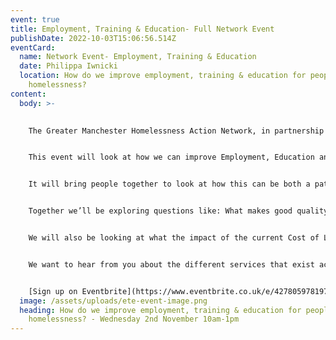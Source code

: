 ```yaml
---
event: true
title: Employment, Training & Education- Full Network Event
publishDate: 2022-10-03T15:06:56.514Z
eventCard:
  name: Network Event- Employment, Training & Education
  date: Philippa Iwnicki
  location: How do we improve employment, training & education for people facing
    homelessness?
content:
  body: >-
    

    The Greater Manchester Homelessness Action Network, in partnership with the GMCA, is hosting an in-person event on Wednesday 2nd November 10am-1pm at [Methodist Central Hall](https://www.google.com/maps/place/Methodist+Church/@53.4823224,-2.2380207,17z/data=!3m1!4b1!4m5!3m4!1s0x487bba7683115f49:0xe36d2103ec4860a2!8m2!3d53.4823192!4d-2.235832)


    This event will look at how we can improve Employment, Education and Training for people who have experience of homelessness in Greater Manchester. 


    It will bring people together to look at how this can be both a pathway out of homelessness, but also can help prevent homelessness. We will explore the barriers that people face in accessing and staying in Employment, Training or Education, as well as hear from organisations about what they are already doing to improve these services for people who are or have experience of homelessness.


    Together we’ll be exploring questions like: What makes good quality Employment, Training and Education support? How can we work together to remove barriers for people who have experienced homelessness? and how can we build on and support good work that already exists?


    We will also be looking at what the impact of the current Cost of Living Crisis might be on access to Employment, Training and Education.


    We want to hear from you about the different services that exist across GM – and we are asking you to help us shine a spotlight on examples of good practice from across the city-region.


    [S﻿ign up on Eventbrite](https://www.eventbrite.co.uk/e/427805978197)
  image: /assets/uploads/ete-event-image.png
  heading: How do we improve employment, training & education for people facing
    homelessness? - Wednesday 2nd November 10am-1pm
---
```

